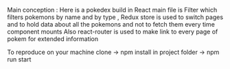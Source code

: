 
Main conception :
Here is a pokedex build in React main file is Filter which filters pokemons by name and by type ,
Redux store is used to switch pages and to hold data about all the pokemons and not to fetch them every time component mounts
Also react-router is used to make link to every page of pokem for extended information

To reproduce on your machine
clone -> npm install in project folder -> npm run start 
